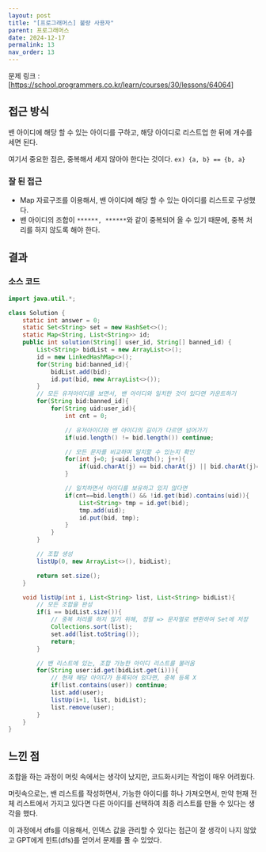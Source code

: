 ```yaml
---
layout: post
title: "[프로그래머스] 불량 사용자"
parent: 프로그래머스
date: 2024-12-17
permalink: 13
nav_order: 13
---
```


문제 링크 : [https://school.programmers.co.kr/learn/courses/30/lessons/64064]

## 접근 방식

밴 아이디에 해당 할 수 있는 아이디를 구하고, 해당 아이디로 리스트업 한 뒤에 개수를 세면 된다.

여기서 중요한 점은, 중복해서 세지 않아야 한다는 것이다. `ex) {a, b} == {b, a}`

### 잘 된 접근

- Map 자료구조를 이용해서, 밴 아이디에 해당 할 수 있는 아이디를 리스트로 구성했다.
- 밴 아이디의 조합이 `******, ******`와 같이 중복되어 올 수 있기 때문에, 중복 처리를 하지 않도록 해야 한다.

## 결과

### 소스 코드

```java
import java.util.*;

class Solution {
    static int answer = 0;
    static Set<String> set = new HashSet<>();
    static Map<String, List<String>> id;
    public int solution(String[] user_id, String[] banned_id) {
        List<String> bidList = new ArrayList<>();
        id = new LinkedHashMap<>();
        for(String bid:banned_id){
            bidList.add(bid);
            id.put(bid, new ArrayList<>());
        }
        // 모든 유저아이디를 보면서, 밴 아이디와 일치한 것이 있다면 카운트하기
        for(String bid:banned_id){
            for(String uid:user_id){
                int cnt = 0;

                // 유저아이디와 밴 아이디의 길이가 다르면 넘어가기
                if(uid.length() != bid.length()) continue;

                // 모든 문자를 비교하며 일치할 수 있는지 확인
                for(int j=0; j<uid.length(); j++){
                    if(uid.charAt(j) == bid.charAt(j) || bid.charAt(j)=='*') cnt++;
                }

                // 일치하면서 아이디를 보유하고 있지 않다면
                if(cnt==bid.length() && !id.get(bid).contains(uid)){
                    List<String> tmp = id.get(bid);
                    tmp.add(uid);
                    id.put(bid, tmp);
                }
            }
        }

        // 조합 생성
        listUp(0, new ArrayList<>(), bidList);

        return set.size();
    }

    void listUp(int i, List<String> list, List<String> bidList){
        // 모든 조합을 완성
        if(i == bidList.size()){
            // 중복 처리를 하지 않기 위해, 정렬 => 문자열로 변환하여 Set에 저장
            Collections.sort(list);
            set.add(list.toString());
            return;
        }

        // 밴 리스트에 있는, 조합 가능한 아이디 리스트를 불러옴
        for(String user:id.get(bidList.get(i))){
            // 현재 해당 아이디가 등록되어 있다면, 중복 등록 X
            if(list.contains(user)) continue;
            list.add(user);
            listUp(i+1, list, bidList);
            list.remove(user);
        }
    }
}
```

## 느낀 점

조합을 하는 과정이 머릿 속에서는 생각이 났지만, 코드화시키는 작업이 매우 어려웠다.

머릿속으로는, 밴 리스트를 작성하면서, 가능한 아이디를 하나 가져오면서, 만약 현재 전체 리스트에서 가지고 있다면 다른 아이디를 선택하여 최종 리스트를 만들 수 있다는 생각을 했다.

이 과정에서 dfs를 이용해서, 인덱스 값을 관리할 수 있다는 접근이 잘 생각이 나지 않았고 GPT에게 힌트(dfs)를 얻어서 문제를 풀 수 있었다.

[https://school.programmers.co.kr/learn/courses/30/lessons/64064]: https://school.programmers.co.kr/learn/courses/30/lessons/64064
